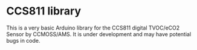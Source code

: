 # CCS811 library
This is a very basic Arduino library for the CCS811 digital TVOC/eCO2 Sensor by CCMOSS/AMS. It is under development and may have potential bugs in code.

